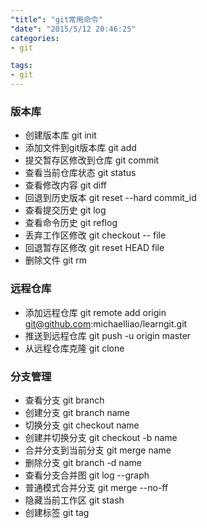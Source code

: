 ```yaml
---
"title": "git常用命令"
"date": "2015/5/12 20:46:25"
categories:
- git

tags:
- git
---
```



### 版本库
- 创建版本库 git init
- 添加文件到git版本库 git add
- 提交暂存区修改到仓库  git commit
- 查看当前仓库状态 git status
- 查看修改内容  git diff
- 回退到历史版本  git reset --hard commit_id
- 查看提交历史   git log
- 查看命令历史  git reflog
-  丢弃工作区修改  git checkout -- file
-  回退暂存区修改  git reset HEAD file
- 删除文件 git rm

### 远程仓库

- 添加远程仓库 git remote add origin git@github.com:michaelliao/learngit.git
- 推送到远程仓库 git push -u origin master
- 从远程仓库克隆  git clone

### 分支管理
- 查看分支  git branch
- 创建分支  git branch name
- 切换分支  git checkout name
- 创建并切换分支  git checkout -b name
- 合并分支到当前分支 git merge name
- 删除分支  git branch -d name
- 查看分支合并图   git log --graph
- 普通模式合并分支  git merge --no-ff
- 隐藏当前工作区  git stash
- 创建标签  git tag